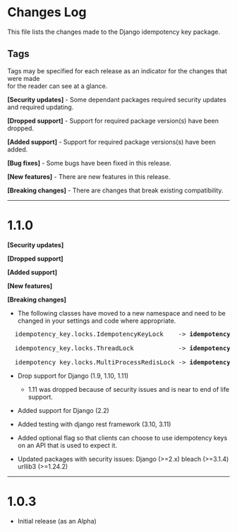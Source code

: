 # Changes Log

This file lists the changes made to the Django idempotency key package.

## Tags
Tags may be specified for each release as an indicator for the changes that were made  
for the reader can see at a glance.

**[Security updates]** - Some dependant packages required security updates and required 
updating.

**[Dropped support]** - Support for required package version(s) have been dropped.

**[Added support]** - Support for required package versions(s) have been added.

**[Bug fixes]** - Some bugs have been fixed in this release.

**[New features]** - There are new features in this release.

**[Breaking changes]** - There are changes that break existing compatibility.

---
# 1.1.0
  **[Security updates]**
   
  **[Dropped support]**
    
  **[Added support]**
     
  **[New features]**
  
  **[Breaking changes]**
   
- The following classes have moved to a new namespace and need to be changed in your 
settings and code where appropriate. 
<pre>
  idempotency_key.locks.IdempotencyKeyLock    -> <strong>idempotency_key.locks.basic.IdempotencyKeyLock</strong>
  
  idempotency_key.locks.ThreadLock            -> <strong>idempotency_key.locks.basic.ThreadLock</strong>
  
  idempotency_key.locks.MultiProcessRedisLock -> <strong>idempotency_key.locks.redis.MultiProcessRedisLock</strong>
</pre>

- Drop support for Django (1.9, 1.10, 1.11)
  - 1.11 was dropped because of security issues and is near to end of life support. 

- Added support for Django (2.2)

- Added testing with django rest framework (3.10, 3.11)

- Added optional flag so that clients can choose to use idempotency keys on an API that
  is used to expect it.

- Updated packages with security issues:
  Django (>=2.x)
  bleach (>=3.1.4)
  urllib3 (>=1.24.2)

---
# 1.0.3

- Initial release (as an Alpha)